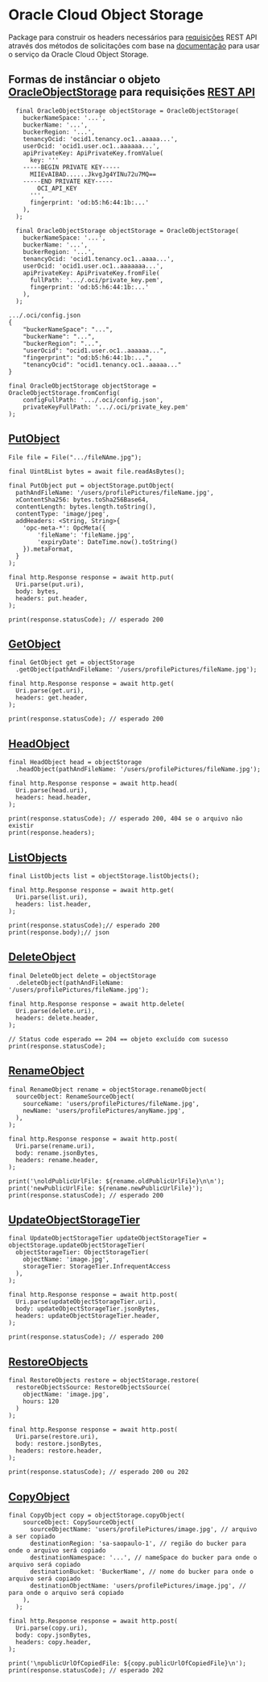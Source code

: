 # Oracle Cloud Object Storage

Package para construir os headers necessários para [requisições](https://docs.oracle.com/en-us/iaas/Content/API/Concepts/signingrequests.htm#Request_Signatures) REST API através dos métodos de solicitações com base na [documentação](https://docs.oracle.com/en-us/iaas/api/#/pt/objectstorage/20160918/) para usar o serviço da Oracle Cloud Object Storage.

## Formas de instânciar o objeto [OracleObjectStorage](https://docs.oracle.com/pt-br/iaas/Content/Object/Concepts/objectstorageoverview.htm) para requisições [REST API](https://docs.oracle.com/en/learn/manage-oci-restapi/index.html#introduction)

```
  final OracleObjectStorage objectStorage = OracleObjectStorage(
    buckerNameSpace: '...', 
    buckerName: '...', 
    buckerRegion: '...', 
    tenancyOcid: 'ocid1.tenancy.oc1..aaaaa...', 
    userOcid: 'ocid1.user.oc1..aaaaaa...', 
    apiPrivateKey: ApiPrivateKey.fromValue(
      key: '''
    -----BEGIN PRIVATE KEY-----
      MIIEvAIBAD......JkvgJg4YINu72u7MQ==
    -----END PRIVATE KEY-----
        OCI_API_KEY
      ''', 
      fingerprint: 'od:b5:h6:44:1b:...'
    ),
  );
```

```
  final OracleObjectStorage objectStorage = OracleObjectStorage(
    buckerNameSpace: '...', 
    buckerName: '...', 
    buckerRegion: '...', 
    tenancyOcid: 'ocid1.tenancy.oc1..aaaa...', 
    userOcid: 'ocid1.user.oc1..aaaaaaa...', 
    apiPrivateKey: ApiPrivateKey.fromFile(
      fullPath: '.../.oci/private_key.pem',
      fingerprint: 'od:b5:h6:44:1b:...'
    ),
  );
```

```
.../.oci/config.json
{
    "buckerNameSpace": "...",
    "buckerName": "...",
    "buckerRegion": "...",
    "userOcid": "ocid1.user.oc1..aaaaaa...",
    "fingerprint": "od:b5:h6:44:1b:...",
    "tenancyOcid": "ocid1.tenancy.oc1..aaaaa..."
}

final OracleObjectStorage objectStorage = OracleObjectStorage.fromConfig(
    configFullPath: '.../.oci/config.json',
    privateKeyFullPath: '.../.oci/private_key.pem'
);
```


## [PutObject](https://docs.oracle.com/en-us/iaas/api/#/pt/objectstorage/20160918/Object/PutObject)

```
File file = File(".../fileNAme.jpg");

final Uint8List bytes = await file.readAsBytes();

final PutObject put = objectStorage.putObject(
  pathAndFileName: '/users/profilePictures/fileName.jpg',
  xContentSha256: bytes.toSha256Base64,
  contentLength: bytes.length.toString(),
  contentType: 'image/jpeg',
  addHeaders: <String, String>{
    'opc-meta-*': OpcMeta({
        'fileName': 'fileName.jpg',
        'expiryDate': DateTime.now().toString()
    }).metaFormat,
  }
);

final http.Response response = await http.put(
  Uri.parse(put.uri),
  body: bytes,
  headers: put.header,
);

print(response.statusCode); // esperado 200
```

## [GetObject](https://docs.oracle.com/en-us/iaas/api/#/pt/objectstorage/20160918/Object/GetObject)

```
final GetObject get = objectStorage
  .getObject(pathAndFileName: '/users/profilePictures/fileName.jpg');

final http.Response response = await http.get(
  Uri.parse(get.uri),
  headers: get.header,
);

print(response.statusCode); // esperado 200
```

## [HeadObject](https://docs.oracle.com/en-us/iaas/api/#/pt/objectstorage/20160918/Object/HeadObject)

```
final HeadObject head = objectStorage
  .headObject(pathAndFileName: '/users/profilePictures/fileName.jpg');

final http.Response response = await http.head(
  Uri.parse(head.uri),
  headers: head.header,
);

print(response.statusCode); // esperado 200, 404 se o arquivo não existir
print(response.headers);
```

## [ListObjects](https://docs.oracle.com/en-us/iaas/api/#/pt/objectstorage/20160918/Object/ListObjects)

```
final ListObjects list = objectStorage.listObjects();

final http.Response response = await http.get(
  Uri.parse(list.uri),
  headers: list.header,
);

print(response.statusCode);// esperado 200
print(response.body);// json
```

## [DeleteObject](https://docs.oracle.com/en-us/iaas/api/#/pt/objectstorage/20160918/Object/DeleteObject)

```
final DeleteObject delete = objectStorage
  .deleteObject(pathAndFileName: '/users/profilePictures/fileName.jpg');

final http.Response response = await http.delete(
  Uri.parse(delete.uri),
  headers: delete.header,
);

// Status code esperado == 204 == objeto excluído com sucesso
print(response.statusCode);
```

## [RenameObject](https://docs.oracle.com/en-us/iaas/api/#/pt/objectstorage/20160918/Object/RenameObject)

```
final RenameObject rename = objectStorage.renameObject(
  sourceObject: RenameSourceObject(
    sourceName: 'users/profilePictures/fileName.jpg', 
    newName: 'users/profilePictures/anyName.jpg',
  ),
);

final http.Response response = await http.post(
  Uri.parse(rename.uri),
  body: rename.jsonBytes,
  headers: rename.header,
);

print('\noldPublicUrlFile: ${rename.oldPublicUrlFile}\n\n');
print('newPublicUrlFile: ${rename.newPublicUrlFile}');
print(response.statusCode); // esperado 200
```

## [UpdateObjectStorageTier](https://docs.oracle.com/en-us/iaas/api/#/pt/objectstorage/20160918/Object/UpdateObjectStorageTier)

```
final UpdateObjectStorageTier updateObjectStorageTier = objectStorage.updateObjectStorageTier(
  objectStorageTier: ObjectStorageTier(
    objectName: 'image.jpg', 
    storageTier: StorageTier.InfrequentAccess
  ),
);

final http.Response response = await http.post(
  Uri.parse(updateObjectStorageTier.uri),
  body: updateObjectStorageTier.jsonBytes,
  headers: updateObjectStorageTier.header,
);

print(response.statusCode); // esperado 200
```

## [RestoreObjects](https://docs.oracle.com/en-us/iaas/api/#/pt/objectstorage/20160918/Object/RestoreObjects)

```
final RestoreObjects restore = objectStorage.restore(
  restoreObjectsSource: RestoreObjectsSource(
    objectName: 'image.jpg', 
    hours: 120
  )
);

final http.Response response = await http.post(
  Uri.parse(restore.uri),
  body: restore.jsonBytes,
  headers: restore.header,
);

print(response.statusCode); // esperado 200 ou 202
```

## [CopyObject](https://docs.oracle.com/en-us/iaas/api/#/pt/objectstorage/20160918/Object/CopyObject)

```
final CopyObject copy = objectStorage.copyObject(
    sourceObject: CopySourceObject(
      sourceObjectName: 'users/profilePictures/image.jpg', // arquivo a ser copiado
      destinationRegion: 'sa-saopaulo-1', // região do bucker para onde o arquivo será copiado
      destinationNamespace: '...', // nameSpace do bucker para onde o arquivo será copiado
      destinationBucket: 'BuckerName', // nome do bucker para onde o arquivo será copiado
      destinationObjectName: 'users/profilePictures/image.jpg', // para onde o arquivo será copiado
    ),
  );

final http.Response response = await http.post(
  Uri.parse(copy.uri),
  body: copy.jsonBytes,
  headers: copy.header,
);

print('\npublicUrlOfCopiedFile: ${copy.publicUrlOfCopiedFile}\n');
print(response.statusCode); // esperado 202
```